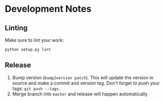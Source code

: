 # Development Notes

## Linting

Make sure to lint your work:

    python setup.py lint

## Release

1) Bump version (`bump2version patch`).  This will update the version in source and make a commit and version tag.  Don't forget to push your tags: `git push --tags`.
2) Merge branch into `master` and release will happen automatically
